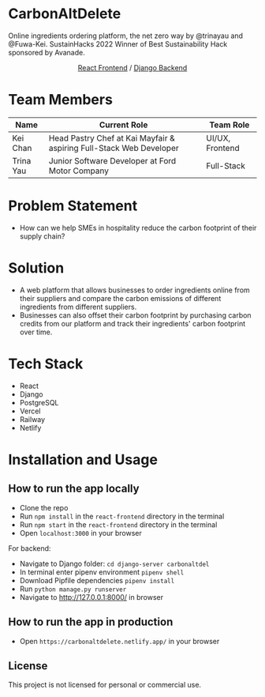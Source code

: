 # CarbonAltDelete 
Online ingredients ordering platform, the net zero way by @trinayau and @Fuwa-Kei.
SustainHacks 2022 Winner of Best Sustainability Hack sponsored by Avanade.
<p align="center">
 <a href="https://carbonaltdel.com/">React Frontend</a> / <a href="https://lloyds-hackathon-server.vercel.app/">Django Backend</a> 
</p>

# Team Members
| Name      | Current Role                                                        | Team Role                |
|-----------|---------------------------------------------------------------------|--------------------------|
| Kei Chan  | Head Pastry Chef at Kai Mayfair & aspiring Full-Stack Web Developer | UI/UX, Frontend          |
| Trina Yau | Junior Software Developer at Ford Motor Company                     | Full-Stack               |

# Problem Statement
- How can we help SMEs in hospitality reduce the carbon footprint of their supply chain?

# Solution
- A web platform that allows businesses to order ingredients online from their suppliers and compare the carbon emissions of different ingredients from different suppliers.
- Businesses can also offset their carbon footprint by purchasing carbon credits from our platform and track their ingredients' carbon footprint over time.

# Tech Stack
- React
- Django
- PostgreSQL
- Vercel
- Railway
- Netlify

# Installation and Usage
## How to run the app locally
- Clone the repo
- Run `npm install` in the `react-frontend` directory in the terminal
- Run `npm start` in the `react-frontend` directory in the terminal
- Open `localhost:3000` in your browser  

For backend:
- Navigate to Django folder: `cd django-server carbonaltdel` 
- In terminal enter pipenv environment `pipenv shell`
- Download Pipfile dependencies `pipenv install`
- Run `python manage.py runserver`
- Navigate to http://127.0.0.1:8000/ in browser

## How to run the app in production
- Open `https://carbonaltdelete.netlify.app/` in your browser

## License
This project is not licensed for personal or commercial use.
 
